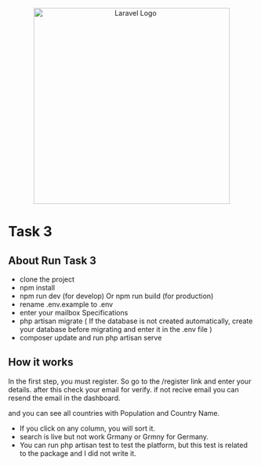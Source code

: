 <p align="center"><img src="https://raw.githubusercontent.com/laravel/art/master/logo-lockup/5%20SVG/2%20CMYK/1%20Full%20Color/laravel-logolockup-cmyk-red.svg" width="400" alt="Laravel Logo"></p>
<h1>Task 3</h1>

## About Run Task 3

- clone the project
- npm install
- npm run dev (for develop) Or npm run build (for production)
- rename .env.example to .env
- enter your mailbox Specifications
- php artisan migrate ( If the database is not created automatically, create your database before migrating and enter it in the .env file  )
- composer update and run php artisan serve

## How it works

In the first step, you must register. So go to the /register link and enter your details.
after this check your email for verify.
if not recive email you can resend the email in the dashboard.

and you can see all countries with Population and Country Name.
- If you click on any column, you will sort it.
- search is live but not work Grmany or Grmny for Germany.
- You can run php artisan test to test the platform, but this test is related to the package and I did not write it.
